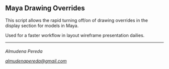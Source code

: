 
<h2>Maya Drawing Overrides</h2>

This script allows the rapid turning off/on of drawing overrides in the display section for models in Maya.

Used for a faster workflow in layout wireframe presentation dailies.

---------------------------
<h6>Almudena Pereda

almudenapereda@gmail.com</h6>
